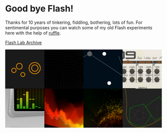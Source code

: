# Good bye Flash!
Thanks for 10 years of tinkering, fiddling, bothering, lots of fun. For sentimental purposes you can watch some of my old Flash experiments here with the help of [ruffle](https://github.com/ruffle-rs/ruffle/).

[Flash Lab Archive](https://andremichelle.github.io/flash-lab-archive/)

![alt img](laboratory.png)
